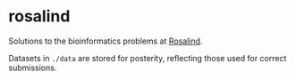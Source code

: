 # rosalind

Solutions to the bioinformatics problems at [Rosalind](http://rosalind.info/problems/tree-view/).

Datasets in `./data` are stored for posterity, reflecting those used for correct submissions.
